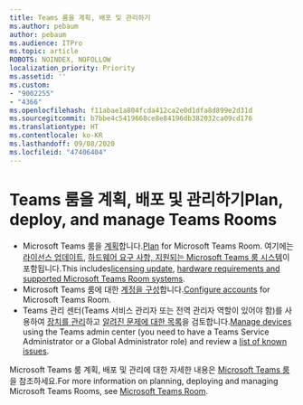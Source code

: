```yaml
---
title: Teams 룸을 계획, 배포 및 관리하기
ms.author: pebaum
author: pebaum
ms.audience: ITPro
ms.topic: article
ROBOTS: NOINDEX, NOFOLLOW
localization_priority: Priority
ms.assetid: ''
ms.custom:
- "9002255"
- "4366"
ms.openlocfilehash: f11abae1a804fcda412ca2e0d1dfa8d899e2d31d
ms.sourcegitcommit: b7bbe4c5419668ce8e84196db382032ca09cd176
ms.translationtype: HT
ms.contentlocale: ko-KR
ms.lasthandoff: 09/08/2020
ms.locfileid: "47406404"
---
```

# <a name="plan-deploy-and-manage-teams-rooms"></a><span data-ttu-id="cae6f-102">Teams 룸을 계획, 배포 및 관리하기</span><span class="sxs-lookup"><span data-stu-id="cae6f-102">Plan, deploy, and manage Teams Rooms</span></span>

- <span data-ttu-id="cae6f-103">Microsoft Teams 룸을 [계획](https://docs.microsoft.com/microsoftteams/rooms/rooms-plan)합니다.</span><span class="sxs-lookup"><span data-stu-id="cae6f-103">[Plan](https://docs.microsoft.com/microsoftteams/rooms/rooms-plan)  for Microsoft Teams Room.</span></span> <span data-ttu-id="cae6f-104">여기에는 [라이선스 업데이트](https://docs.microsoft.com/microsoftteams/rooms/rooms-licensing), [하드웨어 요구 사항, 지원되는 Microsoft Teams 룸 시스템](https://docs.microsoft.com/microsoftteams/rooms/requirements#hardware-requirements)이 포함됩니다.</span><span class="sxs-lookup"><span data-stu-id="cae6f-104">This includes[licensing update](https://docs.microsoft.com/microsoftteams/rooms/rooms-licensing), [hardware requirements and supported Microsoft Teams Room systems](https://docs.microsoft.com/microsoftteams/rooms/requirements#hardware-requirements).</span></span>
- <span data-ttu-id="cae6f-105">Microsoft Teams 룸에 대한 [계정을 구성](https://docs.microsoft.com/microsoftteams/rooms/rooms-configure-accounts)합니다.</span><span class="sxs-lookup"><span data-stu-id="cae6f-105">[Configure accounts](https://docs.microsoft.com/microsoftteams/rooms/rooms-configure-accounts)  for Microsoft Teams Room.</span></span>
- <span data-ttu-id="cae6f-106">Teams 관리 센터(Teams 서비스 관리자 또는 전역 관리자 역할이 있어야 함)를 사용하여 [장치를 관리](https://docs.microsoft.com/microsoftteams/rooms/rooms-manage)하고 [알려진 문제에 대한 목록](https://docs.microsoft.com/microsoftteams/rooms/known-issues)을 검토합니다.</span><span class="sxs-lookup"><span data-stu-id="cae6f-106">[Manage devices](https://docs.microsoft.com/microsoftteams/rooms/rooms-manage)  using the Teams admin center (you need to have a Teams Service Administrator or a Global Administrator role) and review a [list of known issues](https://docs.microsoft.com/microsoftteams/rooms/known-issues).</span></span>

<span data-ttu-id="cae6f-107">Microsoft Teams 룸 계획, 배포 및 관리에 대한 자세한 내용은 [Microsoft Teams 룸](https://docs.microsoft.com/microsoftteams/rooms/)을 참조하세요.</span><span class="sxs-lookup"><span data-stu-id="cae6f-107">For more information on planning, deploying and managing Microsoft Teams Rooms, see [Microsoft Teams Room](https://docs.microsoft.com/microsoftteams/rooms/).</span></span>
